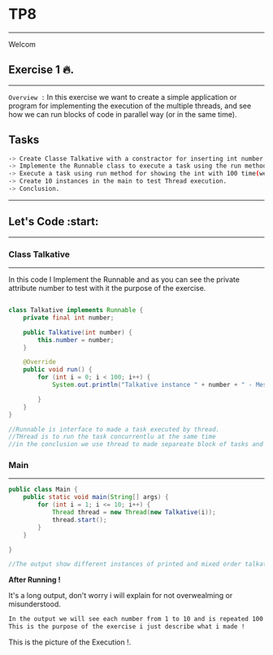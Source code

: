 # TP8
---

Welcom

## Exercise 1 :fire:.
---

`Overview :` In this exercise we want to create a simple application or program for 
implementing the execution of the multiple threads,
and see how we can run blocks of code in parallel way (or in the same time).


**Tasks**
---

```bash
-> Create Classe Talkative with a constractor for inserting int number attribute.
-> Implemente the Runnable class to execute a task using the run method.
-> Execute a task using run method for showing the int with 100 time(we see after the exxecution of this for better understanding).
-> Create 10 instances in the main to test Thread execution.
-> Conclusion.
```

---


## Let's Code :start:
---

### Class Talkative
---
In this code I Implement the Runnable and as you can see the private attribute number to test with it the purpose of the exercise.


```java

class Talkative implements Runnable {
    private final int number;

    public Talkative(int number) {
        this.number = number;
    }

    @Override
    public void run() {
        for (int i = 0; i < 100; i++) {
            System.out.println("Talkative instance " + number + " - Message " + i);

        }
    }
}

//Runnable is interface to made a task executed by thread.
//THread is to run the task concurrentlu at the same time
//in the conclusion we use thread to made separeate block of tasks and we use the start to execute or implement all in the same time
```

### Main
---

```java
public class Main {
    public static void main(String[] args) {
        for (int i = 1; i <= 10; i++) {
            Thread thread = new Thread(new Talkative(i));
            thread.start();
        }
    }

}

//The output show different instances of printed and mixed order talkative ,they are printed simultaneity, so we can conclude that when we execute the run in runnable interface to

```


**After Running !**

It's a long output, don't worry i will explain for not overwealming or misunderstood.

```bash
In the output we will see each number from 1 to 10 and is repeated 100 time, but in ,arbetrery order,
This is the purpose of the exercise i just describe what i made !
```

This is the picture of the Execution !.



